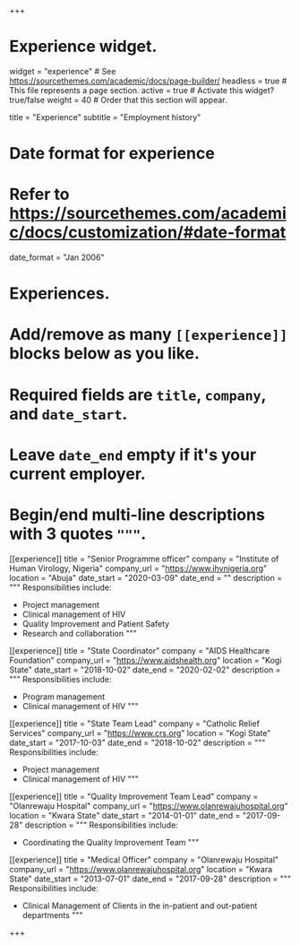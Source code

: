 +++
# Experience widget.
widget = "experience"  # See https://sourcethemes.com/academic/docs/page-builder/
headless = true  # This file represents a page section.
active = true  # Activate this widget? true/false
weight = 40  # Order that this section will appear.

title = "Experience"
subtitle = "Employment history"

# Date format for experience
#   Refer to https://sourcethemes.com/academic/docs/customization/#date-format
date_format = "Jan 2006"

# Experiences.
#   Add/remove as many `[[experience]]` blocks below as you like.
#   Required fields are `title`, `company`, and `date_start`.
#   Leave `date_end` empty if it's your current employer.
#   Begin/end multi-line descriptions with 3 quotes `"""`.
[[experience]]
  title = "Senior Programme officer"
  company = "Institute of Human Virology, Nigeria"
  company_url = "https://www.ihvnigeria.org"
  location = "Abuja"
  date_start = "2020-03-09"
  date_end = ""
  description = """
  Responsibilities include:
  
  * Project management
  * Clinical management of HIV
  * Quality Improvement and Patient Safety
  * Research and collaboration
  """

[[experience]]
  title = "State Coordinator"
  company = "AIDS Healthcare Foundation"
  company_url = "https://www.aidshealth.org"
  location = "Kogi State"
  date_start = "2018-10-02"
  date_end = "2020-02-02"
  description = """
  Responsibilities include:
  
  * Program management
  * Clinical management of HIV
  """
  
[[experience]]
  title = "State Team Lead"
  company = "Catholic Relief Services"
  company_url = "https://www.crs.org"
  location = "Kogi State"
  date_start = "2017-10-03"
  date_end = "2018-10-02"
  description = """
  Responsibilities include:
  
  * Project management
  * Clinical management of HIV
  """ 

[[experience]]
  title = "Quality Improvement Team Lead"
  company = "Olanrewaju Hospital"
  company_url = "https://www.olanrewajuhospital.org"
  location = "Kwara State"
  date_start = "2014-01-01"
  date_end = "2017-09-28"
  description = """
  Responsibilities include:
  
  * Coordinating the Quality Improvement Team
  """  
  
[[experience]]
  title = "Medical Officer"
  company = "Olanrewaju Hospital"
  company_url = "https://www.olanrewajuhospital.org"
  location = "Kwara State"
  date_start = "2013-07-01"
  date_end = "2017-09-28"
  description = """
  Responsibilities include:
  
  * Clinical Management of Clients in the in-patient and out-patient departments
  """  
  
+++
